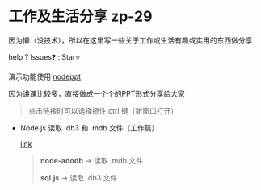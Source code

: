 # 工作及生活分享 zp-29

因为懒（没技术），所以在这里写一些关于工作或生活有趣或实用的东西做分享

help ? lssues:question: : Star:star: 

演示功能使用 [nodeppt](https://github.com/ksky521/nodeppt)

因为讲课比较多，直接做成一个个的PPT形式分享给大家


> 点击链接时可以选择摁住 ctrl 键（新窗口打开）

- Node.js 读取 .db3 和 .mdb 文件（工作篇）

  [link](http://zp-29.com:2929/md/ReadDb3File.md)

  > **node-adodb** -> 读取 .mdb 文件
  >
  > **sql.js** -> 读取 .db3 文件

